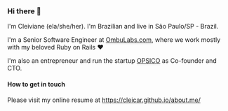 ### Hi there 👋

I'm Cleiviane (ela/she/her). I'm Brazilian and live in São Paulo/SP - Brazil.

I'm a Senior Software Engineer at [OmbuLabs.com](http://www.ombulabs.com), where we work mostly with my beloved Ruby on Rails ❤️

I'm also an entrepreneur and run the startup [OPSICO](http://www.opsicoapp.com) as Co-founder and CTO.

#### How to get in touch

Please visit my online resume at https://cleicar.github.io/about.me/